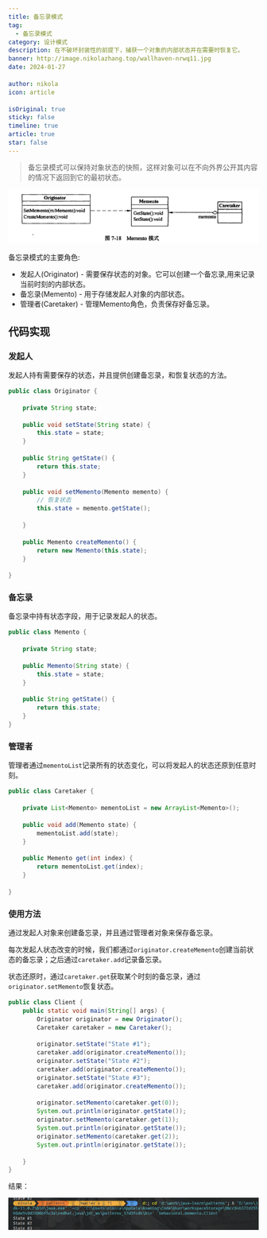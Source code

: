 ```yaml
---
title: 备忘录模式
tag:
  - 备忘录模式
category: 设计模式
description: 在不破坏封装性的前提下，捕获一个对象的内部状态并在需要时恢复它。
banner: http://image.nikolazhang.top/wallhaven-nrwq11.jpg
date: 2024-01-27

author: nikola
icon: article

isOriginal: true
sticky: false
timeline: true
article: true
star: false
---
```


> 备忘录模式可以保持对象状态的快照，这样对象可以在不向外界公开其内容的情况下返回到它的最初状态。

![20240128201341](https://raw.githubusercontent.com/NikolaZhang/image-blog/main/18-memento/20240128201341.png)

备忘录模式的主要角色:

- 发起人(Originator) - 需要保存状态的对象。它可以创建一个备忘录,用来记录当前时刻的内部状态。
- 备忘录(Memento) - 用于存储发起人对象的内部状态。
- 管理者(Caretaker) - 管理Memento角色，负责保存好备忘录。

## 代码实现

### 发起人

发起人持有需要保存的状态，并且提供创建备忘录，和恢复状态的方法。

```java
public class Originator {

    private String state;

    public void setState(String state) {
        this.state = state;
    }

    public String getState() {
        return this.state;
    }

    public void setMemento(Memento memento) {
        // 恢复状态
        this.state = memento.getState();

    }

    public Memento createMemento() {
        return new Memento(this.state);
    }
    
}

```

### 备忘录

备忘录中持有状态字段，用于记录发起人的状态。

```java
public class Memento {
    
    private String state;

    public Memento(String state) {
        this.state = state;
    }

    public String getState() {
        return this.state;
    }
}
```

### 管理者

管理者通过`mementoList`记录所有的状态变化，可以将发起人的状态还原到任意时刻。

```java
public class Caretaker {
    
    private List<Memento> mementoList = new ArrayList<Memento>();

    public void add(Memento state) {
        mementoList.add(state);
    }

    public Memento get(int index) {
        return mementoList.get(index);
    }

}

```

### 使用方法

通过发起人对象来创建备忘录，并且通过管理者对象来保存备忘录。

每次发起人状态改变的时候，我们都通过`originator.createMemento`创建当前状态的备忘录；之后通过`caretaker.add`记录备忘录。

状态还原时，通过`caretaker.get`获取某个时刻的备忘录，通过`originator.setMemento`恢复状态。

```java
public class Client {
    public static void main(String[] args) {
        Originator originator = new Originator();
        Caretaker caretaker = new Caretaker();

        originator.setState("State #1");
        caretaker.add(originator.createMemento());
        originator.setState("State #2");
        caretaker.add(originator.createMemento());
        originator.setState("State #3");
        caretaker.add(originator.createMemento());

        originator.setMemento(caretaker.get(0));
        System.out.println(originator.getState());
        originator.setMemento(caretaker.get(1));
        System.out.println(originator.getState());
        originator.setMemento(caretaker.get(2));
        System.out.println(originator.getState());
        
    }
}
```

结果：

![20240128232520](https://raw.githubusercontent.com/NikolaZhang/image-blog/main/18-memento/20240128232520.png)
